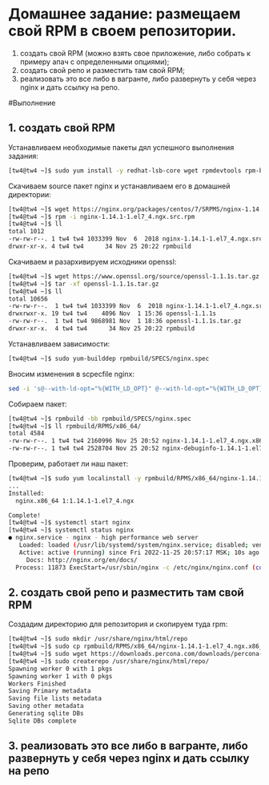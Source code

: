 # Домашнее задание: размещаем свой RPM в своем репозитории.

1. создать свой RPM (можно взять свое приложение, либо собрать к примеру апач с определенными опциями);
2. создать свой репо и разместить там свой RPM;
3. реализовать это все либо в вагранте, либо развернуть у себя через nginx и дать ссылку на репо.

#Выполнение

## 1. создать свой RPM

Устанавливаем необходимые пакеты дял успешного выполнения задания:

```bash
[tw4@tw4 ~]$ sudo yum install -y redhat-lsb-core wget rpmdevtools rpm-build createrepo yum-utils
```

Cкачиваем source пакет nginx и устанавливаем его в домашней директории:

```bash
[tw4@tw4 ~]$ wget https://nginx.org/packages/centos/7/SRPMS/nginx-1.14.1-1.el7_4.ngx.src.rpm
[tw4@tw4 ~]$ rpm -i nginx-1.14.1-1.el7_4.ngx.src.rpm
[tw4@tw4 ~]$ ll
total 1012
-rw-rw-r--. 1 tw4 tw4 1033399 Nov  6  2018 nginx-1.14.1-1.el7_4.ngx.src.rpm
drwxr-xr-x. 4 tw4 tw4      34 Nov 25 20:22 rpmbuild
```
Cкачиваем и разархивируем исходники openssl:

```bash
[tw4@tw4 ~]$ wget https://www.openssl.org/source/openssl-1.1.1s.tar.gz
[tw4@tw4 ~]$ tar -xf openssl-1.1.1s.tar.gz 
[tw4@tw4 ~]$ ll
total 10656
-rw-rw-r--.  1 tw4 tw4 1033399 Nov  6  2018 nginx-1.14.1-1.el7_4.ngx.src.rpm
drwxrwxr-x. 19 tw4 tw4    4096 Nov  1 15:36 openssl-1.1.1s
-rw-rw-r--.  1 tw4 tw4 9868981 Nov  1 18:36 openssl-1.1.1s.tar.gz
drwxr-xr-x.  4 tw4 tw4      34 Nov 25 20:22 rpmbuild
```

Устанавливаем зависимости:

```bash
[tw4@tw4 ~]$ sudo yum-builddep rpmbuild/SPECS/nginx.spec
```

Вносим изменения в scpecfile nginx:

```bash
sed -i 's@--with-ld-opt="%{WITH_LD_OPT}" @--with-ld-opt="%{WITH_LD_OPT}" \\\n    --with-openssl=/home/tw4/openssl-1.1.1s @g' rpmbuild/SPECS/nginx.spec
```

Собираем пакет:

```bash
[tw4@tw4 ~]$ rpmbuild -bb rpmbuild/SPECS/nginx.spec
[tw4@tw4 ~]$ ll rpmbuild/RPMS/x86_64/
total 4584
-rw-rw-r--. 1 tw4 tw4 2160996 Nov 25 20:52 nginx-1.14.1-1.el7_4.ngx.x86_64.rpm
-rw-rw-r--. 1 tw4 tw4 2528704 Nov 25 20:52 nginx-debuginfo-1.14.1-1.el7_4.ngx.x86_64.rpm
```

Проверим, работает ли наш пакет:

```bash
[tw4@tw4 ~]$ sudo yum localinstall -y rpmbuild/RPMS/x86_64/nginx-1.14.1-1.el7_4.ngx.x86_64.rpm 
...
Installed:
  nginx.x86_64 1:1.14.1-1.el7_4.ngx                                                    

Complete!
[tw4@tw4 ~]$ systemctl start nginx
[tw4@tw4 ~]$ systemctl status nginx
● nginx.service - nginx - high performance web server
   Loaded: loaded (/usr/lib/systemd/system/nginx.service; disabled; vendor preset: disabled)
   Active: active (running) since Fri 2022-11-25 20:57:17 MSK; 10s ago
     Docs: http://nginx.org/en/docs/
  Process: 11873 ExecStart=/usr/sbin/nginx -c /etc/nginx/nginx.conf (code=exited, status=0/SUCCESS)

```

## 2. создать свой репо и разместить там свой RPM

Cоздадим директорию для репозитория и скопируем туда rpm:

```bash
[tw4@tw4 ~]$ sudo mkdir /usr/share/nginx/html/repo
[tw4@tw4 ~]$ sudo cp rpmbuild/RPMS/x86_64/nginx-1.14.1-1.el7_4.ngx.x86_64.rpm /usr/share/nginx/html/repo/
[tw4@tw4 ~]$ sudo wget https://downloads.percona.com/downloads/percona-release/percona-release-1.0-9/redhat/percona-release-1.0-9.noarch.rpm -O /usr/share/nginx/html/percona-release-1.0-9.noarch.rpm 
[tw4@tw4 ~]$ sudo createrepo /usr/share/nginx/html/repo/
Spawning worker 0 with 1 pkgs
Spawning worker 1 with 0 pkgs
Workers Finished
Saving Primary metadata
Saving file lists metadata
Saving other metadata
Generating sqlite DBs
Sqlite DBs complete
```

## 3. реализовать это все либо в вагранте, либо развернуть у себя через nginx и дать ссылку на репо

